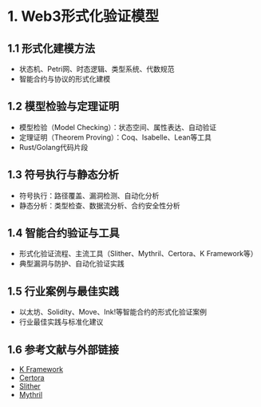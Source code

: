 # 1. Web3形式化验证模型

## 1.1 形式化建模方法

- 状态机、Petri网、时态逻辑、类型系统、代数规范
- 智能合约与协议的形式化建模

## 1.2 模型检验与定理证明

- 模型检验（Model Checking）：状态空间、属性表达、自动验证
- 定理证明（Theorem Proving）：Coq、Isabelle、Lean等工具
- Rust/Golang代码片段

## 1.3 符号执行与静态分析

- 符号执行：路径覆盖、漏洞检测、自动化分析
- 静态分析：类型检查、数据流分析、合约安全性分析

## 1.4 智能合约验证与工具

- 形式化验证流程、主流工具（Slither、Mythril、Certora、K Framework等）
- 典型漏洞与防护、自动化验证实践

## 1.5 行业案例与最佳实践

- 以太坊、Solidity、Move、Ink!等智能合约的形式化验证案例
- 行业最佳实践与标准化建议

## 1.6 参考文献与外部链接

- [K Framework](https://kframework.org/)
- [Certora](https://www.certora.com/)
- [Slither](https://github.com/crytic/slither)
- [Mythril](https://github.com/ConsenSys/mythril)
